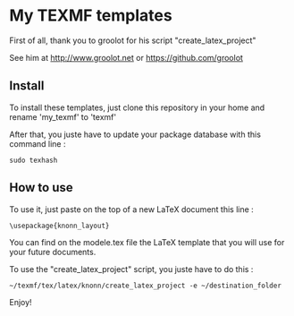 # My TEXMF templates
First of all, thank you to groolot for his script "create_latex_project"

See him at http://www.groolot.net or https://github.com/groolot

## Install
To install these templates, just clone this repository in your home and rename 'my_texmf' to 'texmf'

After that, you juste have to update your package database with this command line :

`sudo texhash`

## How to use
To use it, just paste on the top of a new LaTeX document this line :

`\usepackage{knonn_layout}`

You can find on the modele.tex file the LaTeX template that you will use for your future documents.

To use the "create_latex_project" script, you juste have to do this :

`~/texmf/tex/latex/knonn/create_latex_project -e ~/destination_folder`

Enjoy!
